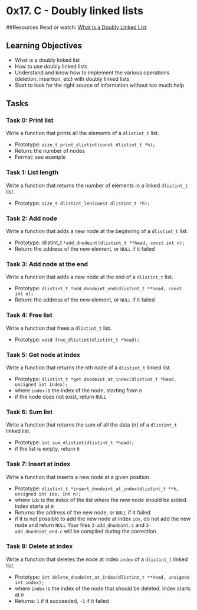 # 0x17. C - Doubly linked lists

##Resources
Read or watch:
[What is a Doubly Linked List](https://intranet.alxswe.com/rltoken/C5_IRM981SVn8oA8RP3gag)

## Learning Objectives
- What is a doubly linked list
- How to use doubly linked lists
- Understand and know how to implement the various operations (deletion, insertion, etc) with doubly linked lists
- Start to look for the right source of information without too much help

## Tasks
### Task 0: Print list
Write a function that prints all the elements of a `dlistint_t` list.

- Prototype: `size_t print_dlistint(const dlistint_t *h);`
- Return: the number of nodes
- Format: see example

### Task 1: List length
Write a function that returns the number of elements in a linked `dlistint_t` list.

- Prototype: `size_t dlistint_len(const dlistint_t *h);`

### Task 2: Add node
Write a function that adds a new node at the beginning of a `dlistint_t` list.

- Prototype: dlistint_t `*add_dnodeint(dlistint_t **head, const int n);`
- Return: the address of the new element, or `NULL` if it failed

### Task 3: Add node at the end
Write a function that adds a new node at the end of a `dlistint_t` list.

- Prototype: `dlistint_t *add_dnodeint_end(dlistint_t **head, const int n);`
- Return: the address of the new element, or `NULL` if it failed

### Task 4: Free list
Write a function that frees a `dlistint_t` list.

- Prototype: `void free_dlistint(dlistint_t *head);`

### Task 5: Get node at index
Write a function that returns the nth node of a `dlistint_t` linked list.

- Prototype: `dlistint_t *get_dnodeint_at_index(dlistint_t *head, unsigned int index);`
- where `index` is the index of the node, starting from `0`
- if the node does not exist, return `NULL`

### Task 6: Sum list
Write a function that returns the sum of all the data (n) of a `dlistint_t` linked list.

- Prototype: `int sum_dlistint(dlistint_t *head);`
- if the list is empty, return `0`

### Task 7: Insert at index
Write a function that inserts a new node at a given position.

- Prototype: `dlistint_t *insert_dnodeint_at_index(dlistint_t **h, unsigned int idx, int n);`
- where `idx` is the index of the list where the new node should be added. Index starts at `0`
- Returns: the address of the new node, or `NULL` if it failed
- if it is not possible to add the new node at index `idx`, do not add the new node and return `NULL`
Your files `2-add_dnodeint.c` and `3-add_dnodeint_end.c` will be compiled during the correction

### Task 8: Delete at index
Write a function that deletes the node at index `index` of a `dlistint_t` linked list.

- Prototype: `int delete_dnodeint_at_index(dlistint_t **head, unsigned int index);`
- where `index` is the index of the node that should be deleted. Index starts at `0`
- Returns: `1` if it succeeded, `-1` if it failed

